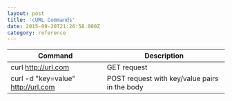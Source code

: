 ```yaml
---
layout: post
title: 'cURL Commands'
date: 2015-09-20T21:26:58.000Z
category: reference
---
```


| Command       | Description  |
| ------------- | -------------|
| curl http://url.com | GET request |
| curl -d "key=value" http://url.com | POST request with key/value pairs in the body |
